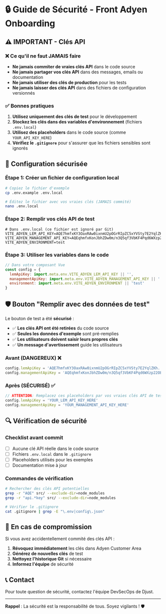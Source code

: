 # 🔒 Guide de Sécurité - Front Adyen Onboarding

## ⚠️ IMPORTANT - Clés API

### ❌ Ce qu'il ne faut JAMAIS faire

- **Ne jamais commiter de vraies clés API** dans le code source
- **Ne jamais partager vos clés API** dans des messages, emails ou documentation
- **Ne jamais utiliser des clés de production** pour les tests
- **Ne jamais laisser des clés API** dans des fichiers de configuration versionnés

### ✅ Bonnes pratiques

1. **Utilisez uniquement des clés de test** pour le développement
2. **Stockez les clés dans des variables d'environnement** (fichiers `.env.local`)
3. **Utilisez des placeholders** dans le code source (comme `YOUR_API_KEY_HERE`)
4. **Vérifiez le `.gitignore`** pour s'assurer que les fichiers sensibles sont ignorés

## 🔧 Configuration sécurisée

### Étape 1: Créer un fichier de configuration local

```bash
# Copiez le fichier d'exemple
cp .env.example .env.local

# Éditez le fichier avec vos vraies clés (JAMAIS commité)
nano .env.local
```

### Étape 2: Remplir vos clés API de test

```env
# Dans .env.local (ce fichier est ignoré par Git)
VITE_ADYEN_LEM_API_KEY=AQE7hmfxKY3OaxRAw0ixnmU2pOGrRIpZC5xYVSty7E2YqlZKh...
VITE_ADYEN_MANAGEMENT_API_KEY=AQEqhmfxKonJbhZDw0m/n3Q5qf3VbKF4Pqd6WXzp22OEN5NpV...
VITE_ADYEN_ENVIRONMENT=test
```

### Étape 3: Utiliser les variables dans le code

```javascript
// Dans votre composant Vue
const config = {
  lemApiKey: import.meta.env.VITE_ADYEN_LEM_API_KEY || '',
  managementApiKey: import.meta.env.VITE_ADYEN_MANAGEMENT_API_KEY || '',
  environment: import.meta.env.VITE_ADYEN_ENVIRONMENT || 'test'
}
```

## 🛡️ Bouton "Remplir avec des données de test"

Le bouton de test a été **sécurisé** :

- ✅ **Les clés API ont été retirées** du code source
- ✅ **Seules les données d'exemple** sont pré-remplies
- ✅ **Les utilisateurs doivent saisir leurs propres clés**
- ✅ **Un message d'avertissement** guide les utilisateurs

### Avant (DANGEREUX) ❌
```javascript
config.lemApiKey = 'AQE7hmfxKY3OaxRAw0ixnmU2pOGrRIpZC5xYVSty7E2YqlZKh...'
config.managementApiKey = 'AQEqhmfxKonJbhZDw0m/n3Q5qf3VbKF4Pqd6WXzp22OEN5NpV...'
```

### Après (SÉCURISÉ) ✅
```javascript
// ATTENTION: Remplacez ces placeholders par vos vraies clés API de test
config.lemApiKey = 'YOUR_LEM_API_KEY_HERE'
config.managementApiKey = 'YOUR_MANAGEMENT_API_KEY_HERE'
```

## 🔍 Vérification de sécurité

### Checklist avant commit

- [ ] Aucune clé API réelle dans le code source
- [ ] Fichiers `.env.local` dans le `.gitignore`
- [ ] Placeholders utilisés pour les exemples
- [ ] Documentation mise à jour

### Commandes de vérification

```bash
# Rechercher des clés API potentielles
grep -r "AQE" src/ --exclude-dir=node_modules
grep -r "api.*key" src/ --exclude-dir=node_modules

# Vérifier le .gitignore
cat .gitignore | grep -E "\.env|config\.json"
```

## 🚨 En cas de compromission

Si vous avez accidentellement commité des clés API :

1. **Révoquez immédiatement** les clés dans Adyen Customer Area
2. **Générez de nouvelles clés** de test
3. **Nettoyez l'historique Git** si nécessaire
4. **Informez l'équipe** de sécurité

## 📞 Contact

Pour toute question de sécurité, contactez l'équipe DevSecOps de Djust.

---

**Rappel** : La sécurité est la responsabilité de tous. Soyez vigilants ! 🛡️